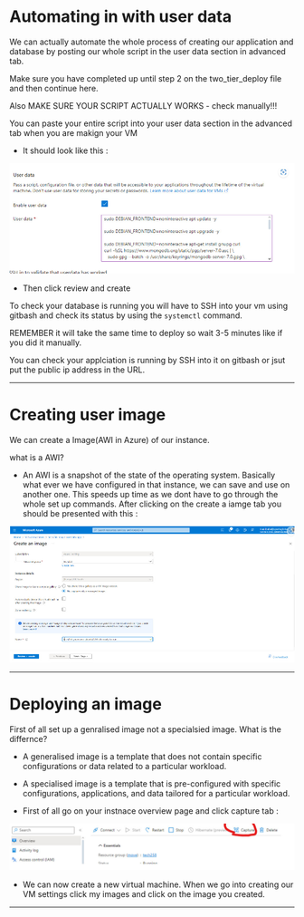# Automating in with user data

We can actually automate the whole process of creating our application and database by posting our whole script in the user data section in advanced tab. 

Make sure you have completed up until step 2 on the two_tier_deploy file and then continue here.

Also MAKE SURE YOUR SCRIPT ACTUALLY WORKS - check manually!!!

You can paste your entire script into your user data section in the advanced tab when you are makign your VM

* It should look like this : 


![](/images/11211.jpg)


* Then click review and create

To check your database is running you will have to SSH into your vm using gitbash and check its status by using the ```systemctl``` command.

REMEMBER it will take the same time to deploy so wait 3-5 minutes like if you did it manually. 

You can check your applciation is running by SSH into it on gitbash or jsut put the public ip address in the URL.

*******************************************

# Creating user image 

We can create a Image(AWI in Azure) of our instance. 

what is a AWI? 
* An AWI is a snapshot of the state of the operating system. Basically what ever we have configured in that instance, we can save and use on another one. This speeds up time as we dont have to go through the whole set up commands. 
After clicking on the create a iamge tab you should be presented with this :
  
![](/Two_Tier_deploy/images/1212.jpg)

**************************************************************
# Deploying an image

First of all set up a genralised image not a specialsied image. What is the differnce? 

* A generalised image is a template that does not contain specific configurations or data related to a particular workload.
* A specialised image is a template that is pre-configured with specific configurations, applications, and data tailored for a particular workload.


* First of all go on your instnace overview page and click capture tab : 

![](/images/image.jpg)


* We can now create a new virtual machine. 
When we go into creating our VM settings click my images and click on the image you created.

*********************************



